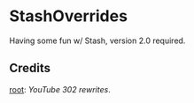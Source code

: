 # StashOverrides
Having some fun w/ Stash, version 2.0 required.

## Credits
[root](https://community.nssurge.com/u/root): *YouTube 302 rewrites*.
